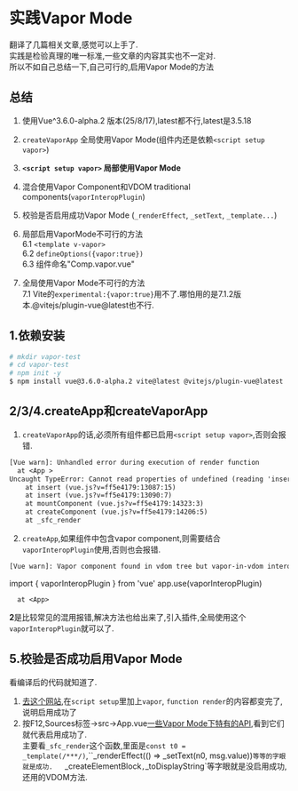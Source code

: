 # 实践Vapor Mode

翻译了几篇相关文章,感觉可以上手了.  
实践是检验真理的唯一标准,一些文章的内容其实也不一定对.  
所以不如自己总结一下,自己可行的,启用Vapor Mode的方法

## 总结
1. 使用Vue^3.6.0-alpha.2 版本(25/8/17),latest都不行,latest是3.5.18
2. `createVaporApp` 全局使用Vapor Mode(组件内还是依赖`<script setup vapor>`)
3. **`<script setup vapor>` 局部使用Vapor Mode**
4. 混合使用Vapor Component和VDOM traditional components(`vaporInteropPlugin`)
5. 校验是否启用成功Vapor Mode (`_renderEffect`, `_setText`, `_template...`)


6. 局部启用VaporMode不可行的方法  
    6.1 `<template v-vapor>`  
    6.2 `defineOptions({vapor:true})`  
    6.3 组件命名"Comp.vapor.vue"  

7. 全局使用Vapor Mode不可行的方法  
7.1 Vite的`experimental:{vapor:true}`用不了.哪怕用的是7.1.2版本.@vitejs/plugin-vue@latest也不行.

## 1.依赖安装
```bash
# mkdir vapor-test
# cd vapor-test
# npm init -y
$ npm install vue@3.6.0-alpha.2 vite@latest @vitejs/plugin-vue@latest
```

## 2/3/4.createApp和createVaporApp
1. `createVaporApp`的话,必须所有组件都已启用`<script setup vapor>`,否则会报错.
```txt
[Vue warn]: Unhandled error during execution of render function 
  at <App >
Uncaught TypeError: Cannot read properties of undefined (reading 'insert')
    at insert (vue.js?v=ff5e4179:13087:15)
    at insert (vue.js?v=ff5e4179:13090:7)
    at mountComponent (vue.js?v=ff5e4179:14323:3)
    at createComponent (vue.js?v=ff5e4179:14206:5)
    at _sfc_render
```
2. `createApp`,如果组件中包含vapor component,则需要结合`vaporInteropPlugin`使用,否则也会报错.
```txt
[Vue warn]: Vapor component found in vdom tree but vapor-in-vdom interop was not installed. Make sure to install it:
```
import { vaporInteropPlugin } from 'vue'
app.use(vaporInteropPlugin)
``` 
  at <App>
```

**2**是比较常见的混用报错,解决方法也给出来了,引入插件,全局使用这个`vaporInteropPlugin`就可以了.

## 5.校验是否成功启用Vapor Mode
看编译后的代码就知道了.  
1. [去这个网站](https://vapor-repl.netlify.app/),在`script setup`里加上`vapor`, `function render`的内容都变完了,说明启用成功了
2. 按F12,Sources标签->src->App.vue[一些Vapor Mode下特有的API](./oboard-post.md#vapor-mode所利用的api),看到它们就代表启用成功了.  
主要看`_sfc_render`这个函数,里面是`const t0 = _template(/***/)`,``_renderEffect(() => _setText(n0, msg.value))`等等的字眼就是成功.  
`_createElementBlock`,`_toDisplayString`等字眼就是没启用成功,还用的VDOM方法.  

